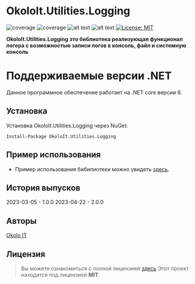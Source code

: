 # OkoloIt.Utilities.Logging

![coverage](https://img.shields.io/badge/version-2.0.0-blue)
![coverage](https://img.shields.io/badge/-Okolo%20IT-orange)
![alt text](https://github.com/open-telemetry/opentelemetry-dotnet/actions/workflows/linux-ci.yml/badge.svg?branch=main)
![alt text](https://github.com/open-telemetry/opentelemetry-dotnet/actions/workflows/windows-ci.yml/badge.svg?branch=main)
[![License: MIT](https://img.shields.io/badge/License-MIT-yellow.svg)](https://github.com/SilverWolf2k20/OkoloIt.Utilities.Logging/blob/master/LICENSE.md)

**OkoloIt.Utilities.Logging это библиотека реализующая функционал логера с возможностью записи логов в консоль, файл и системную консоль**

# Поддерживаемые версии .NET

Данное программное обеспечение работает на .NET core версии 6.

## Установка

Установка OkoloIt.Utilities.Logging через NuGet:

```
Install-Package OkoloIt.Utilities.Logging
```

## Пример использования

- Пример использования бибилиотеки можно увидеть [здесь](https://github.com/SilverWolf2k20/OkoloIt.Utilities.Result/tree/master/samples/OkoloIt.Utilities.Logging.Samples).

## История выпусков

2023-03-05 - 1.0.0
2023-04-22 - 2.0.0

## Авторы

[Okolo IT](https://vk.com/okolo_it_govnokoding)

## Лицензия
>Вы можете ознакомиться с полной лицензией [здесь](https://github.com/SilverWolf2k20/OkoloIt.Utilities.Logging/blob/master/LICENSE.md)
Этот проект находится под лицензией **MIT**.
